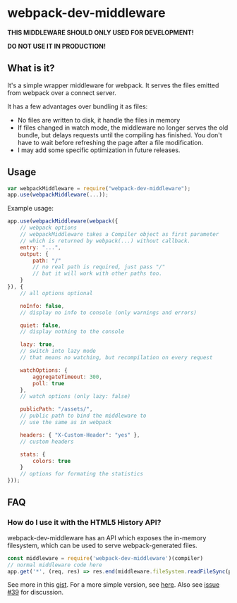 # webpack-dev-middleware

**THIS MIDDLEWARE SHOULD ONLY USED FOR DEVELOPMENT!**

**DO NOT USE IT IN PRODUCTION!**

## What is it?

It's a simple wrapper middleware for webpack. It serves the files emitted from webpack over a connect server.

It has a few advantages over bundling it as files:

* No files are written to disk, it handle the files in memory
* If files changed in watch mode, the middleware no longer serves the old bundle, but delays requests until the compiling has finished. You don't have to wait before refreshing the page after a file modification.
* I may add some specific optimization in future releases.

## Usage

``` javascript
var webpackMiddleware = require("webpack-dev-middleware");
app.use(webpackMiddleware(...));
```

Example usage:

``` javascript
app.use(webpackMiddleware(webpack({
	// webpack options
	// webpackMiddleware takes a Compiler object as first parameter
	// which is returned by webpack(...) without callback.
	entry: "...",
	output: {
		path: "/"
		// no real path is required, just pass "/"
		// but it will work with other paths too.
	}
}), {
	// all options optional

	noInfo: false,
	// display no info to console (only warnings and errors)

	quiet: false,
	// display nothing to the console

	lazy: true,
	// switch into lazy mode
	// that means no watching, but recompilation on every request

	watchOptions: {
		aggregateTimeout: 300,
		poll: true
	},
	// watch options (only lazy: false)

	publicPath: "/assets/",
	// public path to bind the middleware to
	// use the same as in webpack

	headers: { "X-Custom-Header": "yes" },
	// custom headers

	stats: {
		colors: true
	}
	// options for formating the statistics
}));
```

## FAQ

### How do I use it with the HTML5 History API?

webpack-dev-middleware has an API which exposes the in-memory filesystem, which can be used to serve webpack-generated files.

```js
const middleware = require('webpack-dev-middleware')(compiler)
// normal middleware code here
app.get('*', (req, res) => res.end(middleware.fileSystem.readFileSync(path.join(config.output.path, 'index.html')))
```

See more in this [gist](https://gist.github.com/frederickfogerty/df921f21a83b479b2056). For a more simple version, see [here](https://gist.github.com/maman/8e91e6cb4ca9feaa4290). Also see [issue #39](https://github.com/webpack/webpack-dev-middleware/issues/39) for discussion.
